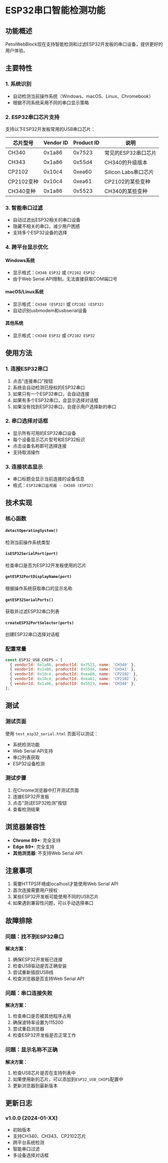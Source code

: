 # ESP32串口智能检测功能

## 功能概述

PetoiWebBlock现在支持智能检测和过滤ESP32开发板的串口设备，提供更好的用户体验。

## 主要特性

### 1. 系统识别
- 自动检测当前操作系统（Windows、macOS、Linux、Chromebook）
- 根据不同系统采用不同的串口显示策略

### 2. ESP32串口芯片支持
支持以下ESP32开发板常用的USB串口芯片：

| 芯片型号 | Vendor ID | Product ID | 说明 |
|---------|-----------|------------|------|
| CH340   | 0x1a86    | 0x7523     | 常见的ESP32串口芯片 |
| CH343   | 0x1a86    | 0x55d4     | CH340的升级版本 |
| CP2102  | 0x10c4    | 0xea60     | Silicon Labs串口芯片 |
| CP2102变种 | 0x10c4 | 0xea61     | CP2102的某些变种 |
| CH340变种 | 0x1a86 | 0x5523     | CH340的某些变种 |

### 3. 智能串口过滤
- 自动过滤出ESP32相关的串口设备
- 隐藏不相关的串口，减少用户困惑
- 支持多个ESP32设备的选择

### 4. 跨平台显示优化

#### Windows系统
- 显示格式：`CH340 ESP32` 或 `CP2102 ESP32`
- 由于Web Serial API限制，无法直接获取COM端口号

#### macOS/Linux系统
- 显示格式：`CH340 (ESP32)` 或 `CP2102 (ESP32)`
- 自动识别usbmodem和usbserial设备

#### 其他系统
- 显示格式：`CH340 ESP32` 或 `CP2102 ESP32`

## 使用方法

### 1. 连接ESP32串口
1. 点击"连接串口"按钮
2. 系统会自动检测已授权的ESP32串口
3. 如果只有一个ESP32串口，会自动连接
4. 如果有多个ESP32串口，会显示选择对话框
5. 如果没有找到ESP32串口，会提示用户选择新的串口

### 2. 串口选择对话框
- 显示所有可用的ESP32串口设备
- 每个设备显示芯片型号和ESP32标识
- 点击设备名称即可选择连接
- 支持取消操作

### 3. 连接状态显示
- 串口标题会显示当前连接的设备信息
- 格式：`ESP32串口监视器 - CH340 (ESP32)`

## 技术实现

### 核心函数

#### `detectOperatingSystem()`
检测当前操作系统类型

#### `isESP32SerialPort(port)`
检查串口是否为ESP32开发板使用的芯片

#### `getESP32PortDisplayName(port)`
根据操作系统获取串口的显示名称

#### `getESP32SerialPorts()`
获取并过滤ESP32串口列表

#### `createESP32PortSelector(ports)`
创建ESP32串口选择对话框

### 配置常量

```javascript
const ESP32_USB_CHIPS = [
  { vendorId: 0x1a86, productId: 0x7523, name: 'CH340' },
  { vendorId: 0x1a86, productId: 0x55d4, name: 'CH343' },
  { vendorId: 0x10c4, productId: 0xea60, name: 'CP2102' },
  { vendorId: 0x10c4, productId: 0xea61, name: 'CP2102' },
  { vendorId: 0x1a86, productId: 0x5523, name: 'CH340' },
];
```

## 测试

### 测试页面
使用 `test_esp32_serial.html` 页面可以测试：
- 系统检测功能
- Web Serial API支持
- 串口列表获取
- ESP32设备检测

### 测试步骤
1. 在Chrome浏览器中打开测试页面
2. 连接ESP32开发板
3. 点击"测试ESP32检测"按钮
4. 查看检测结果

## 浏览器兼容性

- **Chrome 89+**: 完全支持
- **Edge 89+**: 完全支持
- **其他浏览器**: 不支持Web Serial API

## 注意事项

1. 需要HTTPS环境或localhost才能使用Web Serial API
2. 首次连接需要用户授权
3. 某些ESP32开发板可能使用不同的USB芯片
4. 如果遇到兼容性问题，可以手动选择串口

## 故障排除

### 问题：找不到ESP32串口
**解决方案：**
1. 确保ESP32开发板已连接
2. 检查USB驱动是否正确安装
3. 尝试重新插拔USB线
4. 检查浏览器是否支持Web Serial API

### 问题：串口连接失败
**解决方案：**
1. 检查串口是否被其他程序占用
2. 确保波特率设置为115200
3. 尝试重启浏览器
4. 检查ESP32开发板是否正常工作

### 问题：显示名称不正确
**解决方案：**
1. 检查USB芯片是否在支持列表中
2. 如果使用新的芯片，可以添加到`ESP32_USB_CHIPS`配置中
3. 更新浏览器到最新版本

## 更新日志

### v1.0.0 (2024-01-XX)
- 初始版本
- 支持CH340、CH343、CP2102芯片
- 跨平台系统检测
- 智能串口过滤
- 多设备选择对话框 
